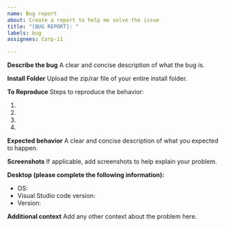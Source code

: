 ```yaml
---
name: Bug report
about: Create a report to help me solve the issue
title: "[BUG REPORT]: "
labels: bug
assignees: Corp-i1

---
```


**Describe the bug**
A clear and concise description of what the bug is.

**Install Folder**
Upload the zip/rar file of your entire install folder.

**To Reproduce**
Steps to reproduce the behavior:

1.
2.
3.
4.

**Expected behavior**
A clear and concise description of what you expected to happen.

**Screenshots**
If applicable, add screenshots to help explain your problem.

**Desktop (please complete the following information):**
 - OS:
 - Visual Studio code version:
 - Version:

**Additional context**
Add any other context about the problem here.
